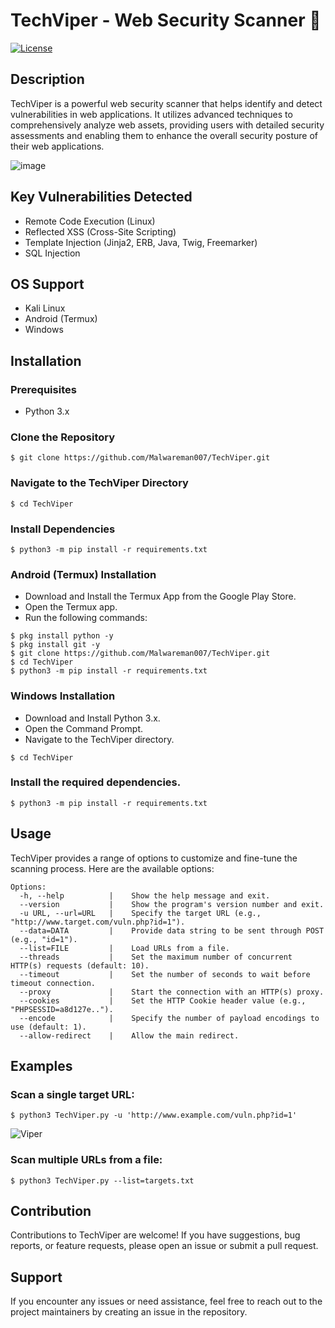 # TechViper - Web Security Scanner 🔎

[![License](https://img.shields.io/badge/license-MIT-blue.svg)](https://github.com/Malwareman007/TechViper/blob/main/LICENSE)

## Description

TechViper is a powerful web security scanner that helps identify and detect vulnerabilities in web applications. It utilizes advanced techniques to comprehensively analyze web assets, providing users with detailed security assessments and enabling them to enhance the overall security posture of their web applications.

![image](https://github.com/Malwareman007/TechViper/assets/86009160/595f25fb-c1cd-4a84-a91b-4e8294533215)


## Key Vulnerabilities Detected

- Remote Code Execution (Linux)
- Reflected XSS (Cross-Site Scripting)
- Template Injection (Jinja2, ERB, Java, Twig, Freemarker)
- SQL Injection

## OS Support

- Kali Linux
- Android (Termux)
- Windows

## Installation

### Prerequisites

- Python 3.x

### Clone the Repository

```shell
$ git clone https://github.com/Malwareman007/TechViper.git
```
### Navigate to the TechViper Directory
```shell
$ cd TechViper
```
### Install Dependencies
```shell
$ python3 -m pip install -r requirements.txt
```
### Android (Termux) Installation
* Download and Install the Termux App from the Google Play Store.
* Open the Termux app.
* Run the following commands:
```shell
$ pkg install python -y
$ pkg install git -y
$ git clone https://github.com/Malwareman007/TechViper.git
$ cd TechViper
$ python3 -m pip install -r requirements.txt
```
### Windows Installation
* Download and Install Python 3.x.
* Open the Command Prompt.
* Navigate to the TechViper directory.
```shell
$ cd TechViper
```
### Install the required dependencies.
```shell
$ python3 -m pip install -r requirements.txt
```
## Usage
TechViper provides a range of options to customize and fine-tune the scanning process. Here are the available options:
```shell
Options:
  -h, --help          |    Show the help message and exit.
  --version           |    Show the program's version number and exit.
  -u URL, --url=URL   |    Specify the target URL (e.g., "http://www.target.com/vuln.php?id=1").
  --data=DATA         |    Provide data string to be sent through POST (e.g., "id=1").
  --list=FILE         |    Load URLs from a file.
  --threads           |    Set the maximum number of concurrent HTTP(s) requests (default: 10).
  --timeout           |    Set the number of seconds to wait before timeout connection.
  --proxy             |    Start the connection with an HTTP(s) proxy.
  --cookies           |    Set the HTTP Cookie header value (e.g., "PHPSESSID=a8d127e..").
  --encode            |    Specify the number of payload encodings to use (default: 1).
  --allow-redirect    |    Allow the main redirect.
  ```

## Examples
### Scan a single target URL:

```shell
$ python3 TechViper.py -u 'http://www.example.com/vuln.php?id=1'
```

![Viper](https://github.com/Malwareman007/TechViper/assets/86009160/ffadc7e2-785c-44db-8aed-85a181688f3e)


### Scan multiple URLs from a file:
```shell
$ python3 TechViper.py --list=targets.txt
```
## Contribution
Contributions to TechViper are welcome! If you have suggestions, bug reports, or feature requests, please open an issue or submit a pull request.

## Support
If you encounter any issues or need assistance, feel free to reach out to the project maintainers by creating an issue in the repository.
